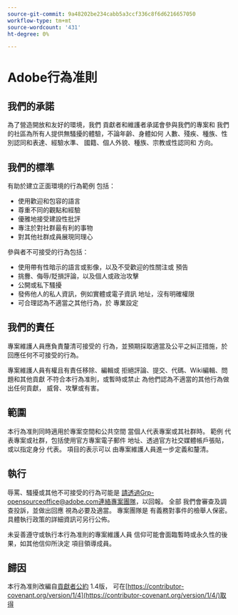 ```yaml
---
source-git-commit: 9a48202be234cabb5a3ccf336c8f6d6216657050
workflow-type: tm+mt
source-wordcount: '431'
ht-degree: 0%

---
```

# Adobe行為准則

## 我們的承諾

為了營造開放和友好的環境，我們
貢獻者和維護者承諾會參與我們的專案和
我們的社區為所有人提供無騷擾的體驗，不論年齡、身體如何
人數、殘疾、種族、性別認同和表達、經驗水準、
國籍、個人外貌、種族、宗教或性認同和
方向。

## 我們的標準

有助於建立正面環境的行為範例
包括：

* 使用歡迎和包容的語言
* 尊重不同的觀點和經驗
* 優雅地接受建設性批評
* 專注於對社群最有利的事物
* 對其他社群成員展現同理心

參與者不可接受的行為包括：

* 使用帶有性暗示的語言或影像，以及不受歡迎的性關注或
預告
* 挑釁、侮辱/貶損評論，以及個人或政治攻擊
* 公開或私下騷擾
* 發佈他人的私人資訊，例如實體或電子資訊
地址，沒有明確權限
* 可合理認為不適當之其他行為，於
專業設定

## 我們的責任

專案維護人員應負責釐清可接受的
行為，並預期採取適當及公平之糾正措施，於
回應任何不可接受的行為。

專案維護人員有權且有責任移除、編輯或
拒絕評論、提交、代碼、Wiki編輯、問題和其他貢獻
不符合本行為准則，或暫時或禁止
為他們認為不適當的其他行為做出任何貢獻，
威脅、攻擊或有害。

## 範圍

本行為准則同時適用於專案空間和公共空間
當個人代表專案或其社群時。 範例
代表專案或社群，包括使用官方專案電子郵件
地址、透過官方社交媒體帳戶張貼，或以指定身分
代表。 項目的表示可以
由專案維護人員進一步定義和釐清。

## 執行

辱罵、騷擾或其他不可接受的行為可能是
請透過Grp-opensourceoffice@adobe.com連絡專案團隊，以回報。 全部
我們會審查及調查投訴，並做出回應
視為必要及適當。 專案團隊是
有義務對事件的檢舉人保密。
具體執行政策的詳細資訊可另行公佈。

未妥善遵守或執行本行為准則的專案維護人員
信仰可能會面臨暫時或永久性的後果，如其他信仰所決定
項目領導成員。

## 歸因

本行為准則改編自[貢獻者公約](https://contributor-covenant.org) 1.4版，
可在[https://contributor-covenant.org/version/1/4](https://contributor-covenant.org/version/1/4/)取得
